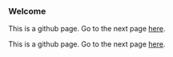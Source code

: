 ### Welcome
This is a github page. Go to the next page [here](https://www.google.com). 

This is a github page. Go to the next page [here](1.md). 
